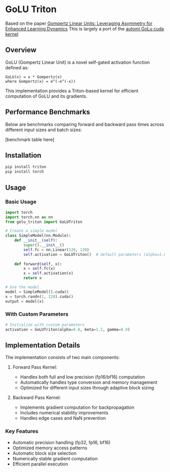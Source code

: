 # GoLU Triton

Based on the paper [Gompertz Linear Units: Leveraging Asymmetry for Enhanced Learning Dynamics](https://arxiv.org/abs/2502.03654)
This is largely a port of the [automl GoLu cuda kernel](https://github.com/automl/GoLU/tree/main)

## Overview

GoLU (Gompertz Linear Unit) is a novel self-gated activation function defined as:

```
GoLU(x) = x * Gompertz(x)
where Gompertz(x) = e^(-e^(-x))
```

This implementation provides a Triton-based kernel for efficient computation of GoLU and its gradients.

## Performance Benchmarks

Below are benchmarks comparing forward and backward pass times across different input sizes and batch sizes:

[benchmark table here]

## Installation

```bash
pip install triton
pip install torch
```

## Usage

### Basic Usage
```python
import torch
import torch.nn as nn
from golu_triton import GoLUTriton

# Create a simple model
class SimpleModel(nn.Module):
    def __init__(self):
        super().__init__()
        self.fc = nn.Linear(128, 128)
        self.activation = GoLUTriton()  # default parameters (alpha=1.0, beta=1.0, gamma=1.0)
    
    def forward(self, x):
        x = self.fc(x)
        x = self.activation(x)
        return x

# Use the model
model = SimpleModel().cuda()
x = torch.randn(1, 128).cuda()
output = model(x)
```

### With Custom Parameters
```python
# Initialize with custom parameters
activation = GoLUTriton(alpha=0.8, beta=1.2, gamma=0.9)
```

## Implementation Details

The implementation consists of two main components:

1. Forward Pass Kernel:
   - Handles both full and low precision (fp16/bf16) computation
   - Automatically handles type conversion and memory management
   - Optimized for different input sizes through adaptive block sizing

2. Backward Pass Kernel:
   - Implements gradient computation for backpropagation
   - Includes numerical stability improvements
   - Handles edge cases and NaN prevention

### Key Features

- Automatic precision handling (fp32, fp16, bf16)
- Optimized memory access patterns
- Automatic block size selection
- Numerically stable gradient computation
- Efficient parallel execution
